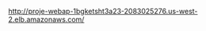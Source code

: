 
<!-- this is my link for the web app . -->
http://proje-webap-1bgketsht3a23-2083025276.us-west-2.elb.amazonaws.com/
